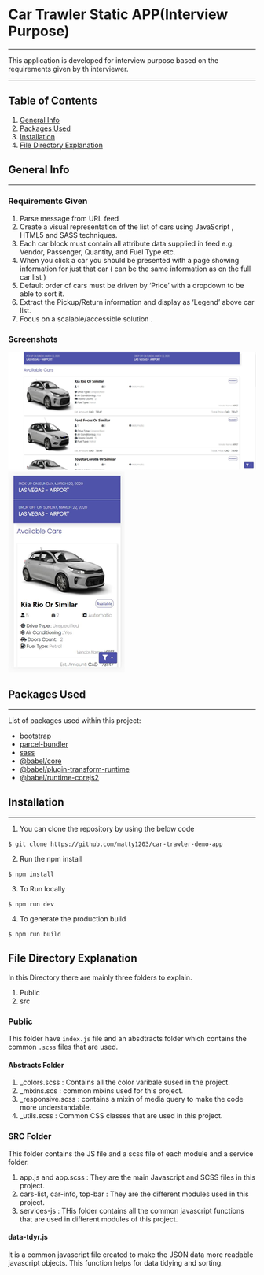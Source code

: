 # Car Trawler Static APP(Interview Purpose)
***
This application is developed for interview purpose based on the requirements given by th interviewer.

***

## Table of Contents
1. [General Info](#general-info)
2. [Packages Used](#packages-used)
3. [Installation](#installation)
4. [File Directory Explanation](#file-directory-explanation)

## General Info
***
### Requirements Given
1. Parse message from URL feed 
2. Create a visual representation of the list of cars using JavaScript , HTML5 and SASS techniques. 
3. Each car block must contain all attribute data supplied in feed e.g. Vendor, Passenger, Quantity, and Fuel Type etc. 
4. When you click a car you should be presented with a page showing information for just that car ( can be the same information as on the full car list ) 
5. Default order of cars must be driven by ‘Price’ with a dropdown to be able to sort it.
6. Extract the Pickup/Return information and display as ‘Legend’ above car list. 
7. Focus on a scalable/accessible solution .

### Screenshots
![Home Desktop View](/screenshots/home-desktop.png)
![Home Mobile View](/screenshots/home-mobile.png)

## Packages Used
***
List of packages used within this project:
* [bootstrap](https://getbootstrap.com/docs/5.0/getting-started/introduction/)
* [parcel-bundler](https://parceljs.org/getting_started.html)
* [sass](https://sass-lang.com/install)
* [@babel/core](https://babeljs.io/docs/en/babel-core)
* [@babel/plugin-transform-runtime](https://babeljs.io/docs/en/babel-plugin-transform-runtime)
* [@babel/runtime-corejs2](https://babeljs.io/docs/en/babel-runtime-corejs2)


## Installation
***
1. You can clone the repository by using the below code
```
$ git clone https://github.com/matty1203/car-trawler-demo-app
```

2. Run the npm install 
```
$ npm install
```

3. To Run locally
```
$ npm run dev
```

4. To generate the production build
```
$ npm run build
```

## File Directory Explanation

In this Directory there are mainly three folders to explain.
1. Public
2. src

### Public
This folder have ```index.js``` file and an absdtracts folder which contains the common ```.scss``` files that are used.

#### Abstracts Folder
1. _colors.scss : Contains all the color varibale sused in the project.
2. _mixins.scs : common mixins used for this project.
3. _responsive.scss : contains a mixin of media query to make the code more understandable.
4. _utils.scss : Common CSS classes that are used in this project.

### SRC Folder
This folder contains the JS file and a scss file of each module and a service folder.
1. app.js and app.scss : They are the main Javascript and SCSS files in this project.
2. cars-list, car-info, top-bar : They are the different modules used in this project.
3. services-js : THis folder contains all the common javascript functions that are used in different modules of this project.

#### data-tdyr.js
It is a common javascript file created to make the JSON data more readable javascript objects. This function  helps for data tidying and sorting.


